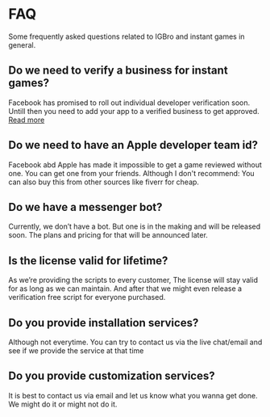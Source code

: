# FAQ

Some frequently asked questions related to IGBro and instant games in general.

## Do we need to verify a business for instant games?

Facebook has promised to roll out individual developer verification soon. Untill then you need to add your app to a verified business to get approved. [Read more](https://www.facebook.com/business/help/2058515294227817)

## Do we need to have an Apple developer team id?

Facebook abd Apple has made it impossible to get a game reviewed without one. You can get one from your friends. Although I don't recommend: You can also buy this from other sources like fiverr for cheap.

## Do we have a messenger bot?

Currently, we don’t have a bot. But one is in the making and will be released soon. The plans and pricing for that will be announced later.

## Is the license valid for lifetime?
As we’re providing the scripts to every customer, The license will stay valid for as long as we can maintain. And after that we might even release a verification free script for everyone purchased.

## Do you provide installation services?
Although not everytime. You can try to contact us via the live chat/email and see if we provide the service at that time

## Do you provide customization services?
It is best to contact us via email and let us know what you wanna get done. We might do it or might not do it. 
